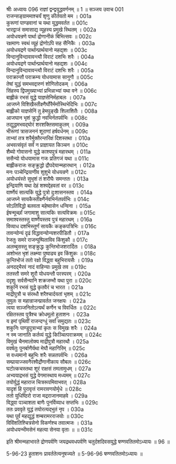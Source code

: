 श्रीः
अध्यायः 096
राज्ञां द्वन्द्वयुद्धवर्णनम् ॥ 1 ॥
सञ्जय उवाच 	001  
राजन्सङ्ग्राममाश्चर्यं शृणु कीर्तयतो मम ।	001a  
कुरूणां पाण्डवानां च यथा युद्धमवर्तत ॥	001c  
भारद्वाजं समासाद्य व्यूहस्य प्रमुखे स्थितम् ।	002a  
अयोधयन्रणे पार्था द्रोणानीकं बिभित्सवः ॥	002c  
रक्षमाणः स्वथं व्यूहं द्रोणोऽपि सह सैनिकैः ।	003a  
अयोधयद्रणे पार्थान्प्रार्थयानो महद्यशः ॥	003c  
विन्दानुविन्दावावन्त्यौ विराटं दशभिः शरैः ।	004a  
अयोधयद्रणे पार्थान्प्रार्थयानो महद्यशः ॥	004c  
विन्दानुविन्दावावन्त्यौ विराटं दशभिः शरैः ।	005a  
पराक्रान्तौ पराक्रम्य योधयामास सानुगौ ॥	005c  
तेषां युद्धं समभवद्दारुणं शोणितोदकम् ।	006a  
सिंहस्य द्विपमुख्याभ्यां प्रभिन्नाभ्यां यथा वने ॥	006c  
बाह्लीकं रभसं युद्धे याज्ञसेनिर्महाबलः ।	007a  
आजघ्ने विशिखैस्तीक्ष्णैर्घोरैर्मर्मास्थिभेदिभिः ॥	007c  
बाह्लीको याज्ञसेनिं तु हेमपुङ्खैः शिलाशितैः ।	008a  
आजघान भृशं क्रुद्धो नवभिर्नतपर्वभिः ॥	008c  
तद्युद्धमभवद्घोरं शरशक्तिसमाकुलम् ।	009a  
भीरूणां त्रासजननं शूराणां हर्षवर्धनम् ॥	009c  
ताभ्यां तत्र शरैर्मुक्तैरन्तरिक्षं दिशस्तथा ।	010a  
अभवत्संवृतं सर्वं न प्राज्ञायत किञ्चन ॥	010c  
शैब्यो गोवासनो युद्धे काश्यपुत्रं महारथम् ।	011a  
ससैन्यो योधयामास गजः प्रतिगजं यथा ॥	011c  
बाह्लीकराजः सङ्क्रुद्धो द्रौपदेयान्महारथान् ।	012a  
मनः पञ्चेन्द्रियाणीव शुशुभे योधयन्रणे ॥	012c  
अयोधयंस्ते सुभृशं तं शरौघैः समन्ततः ।	013a  
इन्द्रियाणि यथा देहं शश्वद्देहवतां वर ॥	013c  
वार्ष्णेयं सात्यकिं युद्धे पुत्रो दुःशासनस्तव ।	014a  
आजघ्ने सायकैस्तीक्ष्णैर्नवभिर्नतपर्वभिः ॥	014c  
सोऽतिविद्धो बलवता महेष्वासेन धन्विना ।	015a  
ईषन्मूर्च्छां जगामाशु सात्यकिः सत्यविक्रमः ॥	015c  
समाश्वस्तस्तु वार्ष्णेयस्तव पुत्रं महारथम् ।	016a  
विव्याध दशभिस्तूर्णं सायकैः कङ्कपत्रिभिः ॥	016c  
तावन्योन्यं दृढं विद्धावन्योन्यशरपीडितौ ।	017a  
रेजतुः समरे राजन्पुष्पिताविव किंशुकौ ॥	017c  
अलम्बुसस्तु सङ्क्रुद्धः कुन्तिभोजशरार्दितः ।	018a  
अशोभत भृशं लक्ष्म्या पुष्पाढ्य इव किंशुकः ॥	018c  
कुन्तिभोजं ततो रक्षो विद्ध्वा बहुभिरायसैः ।	019a  
अनदद्भैरवं नादं वाहिन्याः प्रमुखे तव ॥	019c  
ततस्तौ समरे शूरौ योधयन्तौ परस्परम् ।	020a  
ददृशुः सर्वसैन्यानि शक्रजम्भौ यथा पुरा ॥	020c  
शकुनिं रभसं युद्धे कृतवैरं च भारत ।	021a  
माद्रीपुत्रौ च संरब्धौ शरैश्चार्दयतां भृशम् ॥	021c  
तुमुलः स महान्राजन्प्रावर्तत जनक्षयः ।	022a  
त्वया सञ्जनितोऽत्यर्थं कर्णेन च विवर्धितः ॥	022c  
रक्षितस्तव पुत्रैश्च क्रोधमूलो हुताशनः ।	023a  
य इमां पृथिवीं राजन्दग्धुं सर्वां समुद्यतः ॥	023c  
शकुनिः पाण्डुपुत्राभ्यां कृतः स विमुखः शरैः ।	024a  
न स्म जानाति कर्तव्यं युद्धे किञ्चित्पराक्रमम् ॥	024c  
विमुखं चैनमालोक्य माद्रीपुत्रौ महारथौ ।	025a  
ववर्षतुः पुनर्बाणैर्यथा मेघौ महागिरिम् ॥	025c  
स वध्यमानो बहुभिः शरैः सन्नतपर्वभिः ।	026a  
सम्प्रायाज्जवनैरश्वैर्द्रोणानीकाय सौबलः ॥	026c  
घटोत्कचस्तथा शूरं राक्षसं तमलामुधम् ।	027a  
अभ्ययाद्रभसं युद्धे वेगमास्थाय मध्यमम् ॥	027c  
तयोर्युद्धं महाराज चित्ररूपमिवाभवत् ।	028a  
यादृशं हि पुरावृत्तं रामरावणयोर्मृधे ॥	028c  
ततो युधिष्ठिरो राजा मद्रराजानमाहवे ।	029a  
विद्ध्वा पञ्चाशता बाणैः पुनर्विव्याध सप्तभिः ॥	029c  
ततः प्रववृते युद्धं तयोरत्यद्भुतं नृप ।	030a  
यथा पूर्वं महद्युद्धं शम्बरामरराजयोः ॥	030c  
विविंशतिश्चित्रसेनो विकर्णश्च तवात्मजः ।	031a  
अयोधयन्भीमसेनं महत्या सेनया वृताः ॥ ॥	031c  

इति श्रीमन्महाभारते द्रोणपर्वणि जयद्रथवधपर्वणि चतुर्दशदिवसयुद्धे षण्णवतितमोऽध्यायः ॥ 96 ॥

5-96-23 हुताशनः प्रावर्ततेत्यनुषज्यते ॥ 5-96-96 षण्णवतितमोऽध्यायः ॥
